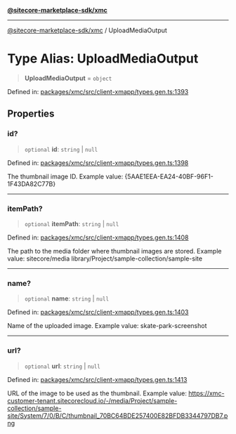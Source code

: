 [**@sitecore-marketplace-sdk/xmc**](../README.md)

***

[@sitecore-marketplace-sdk/xmc](../README.md) / UploadMediaOutput

# Type Alias: UploadMediaOutput

> **UploadMediaOutput** = `object`

Defined in: [packages/xmc/src/client-xmapp/types.gen.ts:1393](https://github.com/Sitecore/sitecore-marketplace-sdk/blob/e87783cce9f115393973a45e109d17b99bf1df7e/packages/xmc/src/client-xmapp/types.gen.ts#L1393)

## Properties

### id?

> `optional` **id**: `string` \| `null`

Defined in: [packages/xmc/src/client-xmapp/types.gen.ts:1398](https://github.com/Sitecore/sitecore-marketplace-sdk/blob/e87783cce9f115393973a45e109d17b99bf1df7e/packages/xmc/src/client-xmapp/types.gen.ts#L1398)

The thumbnail image ID.
Example value: {5AAE1EEA-EA24-40BF-96F1-1F43DA82C77B}

***

### itemPath?

> `optional` **itemPath**: `string` \| `null`

Defined in: [packages/xmc/src/client-xmapp/types.gen.ts:1408](https://github.com/Sitecore/sitecore-marketplace-sdk/blob/e87783cce9f115393973a45e109d17b99bf1df7e/packages/xmc/src/client-xmapp/types.gen.ts#L1408)

The path to the media folder where thumbnail images are stored.
Example value: sitecore/media library/Project/sample-collection/sample-site

***

### name?

> `optional` **name**: `string` \| `null`

Defined in: [packages/xmc/src/client-xmapp/types.gen.ts:1403](https://github.com/Sitecore/sitecore-marketplace-sdk/blob/e87783cce9f115393973a45e109d17b99bf1df7e/packages/xmc/src/client-xmapp/types.gen.ts#L1403)

Name of the uploaded image.
Example value: skate-park-screenshot

***

### url?

> `optional` **url**: `string` \| `null`

Defined in: [packages/xmc/src/client-xmapp/types.gen.ts:1413](https://github.com/Sitecore/sitecore-marketplace-sdk/blob/e87783cce9f115393973a45e109d17b99bf1df7e/packages/xmc/src/client-xmapp/types.gen.ts#L1413)

URL of the image to be used as the thumbnail.
Example value: https://xmc-customer-tenant.sitecorecloud.io/-/media/Project/sample-collection/sample-site/System/7/0/B/C/thumbnail_70BC64BDE257400E82BFDB3344797DB7.png
